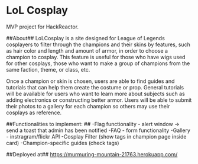 # LoL Cosplay #
MVP project for HackReactor.

##About##
LoLCosplay is a site designed for League of Legends cosplayers to filter through the champions and their skins by features, such as hair color and length and amount of armor, in order to choose a champion to cosplay. This feature is useful for those who have wigs used for other cosplays, those who want to make a group of champions from the same faction, theme, or class, etc.

Once a champion or skin is chosen, users are able to find guides and tutorials that can help them create the costume or prop. General tutorials will be available for users who want to learn more about subjects such as adding electronics or constructing better armor. Users will be able to submit their photos to a gallery for each champion so others may use their cosplays as reference.

##Functionalities to implement: ##
  -Flag functionality - alert window -> send a toast that admin has been notified
  -FAQ - form functionality
  -Gallery - instragram/flickr API
  -Cosplay Filter (show tags in champion page inside card)
  -Champion-specific guides (check tags)

##Deployed at##
https://murmuring-mountain-21763.herokuapp.com/